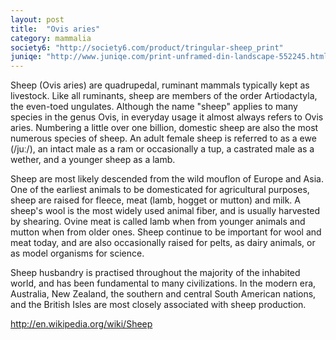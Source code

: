 ```yaml
---
layout: post
title:  "Ovis aries"
category: mammalia
society6: "http://society6.com/product/tringular-sheep_print"
juniqe: "http://www.juniqe.com/print-unframed-din-landscape-552245.html"
---
```


Sheep (Ovis aries) are quadrupedal, ruminant mammals typically kept as livestock. Like all ruminants, sheep are members of the order Artiodactyla, the even-toed ungulates. Although the name "sheep" applies to many species in the genus Ovis, in everyday usage it almost always refers to Ovis aries. Numbering a little over one billion, domestic sheep are also the most numerous species of sheep. An adult female sheep is referred to as a ewe (/juː/), an intact male as a ram or occasionally a tup, a castrated male as a wether, and a younger sheep as a lamb.

Sheep are most likely descended from the wild mouflon of Europe and Asia. One of the earliest animals to be domesticated for agricultural purposes, sheep are raised for fleece, meat (lamb, hogget or mutton) and milk. A sheep's wool is the most widely used animal fiber, and is usually harvested by shearing. Ovine meat is called lamb when from younger animals and mutton when from older ones. Sheep continue to be important for wool and meat today, and are also occasionally raised for pelts, as dairy animals, or as model organisms for science.

Sheep husbandry is practised throughout the majority of the inhabited world, and has been fundamental to many civilizations. In the modern era, Australia, New Zealand, the southern and central South American nations, and the British Isles are most closely associated with sheep production.

<http://en.wikipedia.org/wiki/Sheep>
